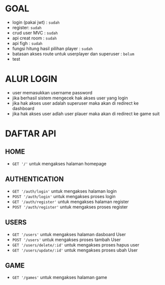 # GOAL
* login (pakai jwt) : `sudah` 
* register: `sudah`
* crud user MVC : `sudah`
* api creat room : `sudah`
* api figh : `sudah`
* fungsi hitung hasil pilihan player : `sudah`
* batasan akses route untuk userplayer dan superuser : `belum`
* test


# ALUR LOGIN
*   user memasukkan username password
*   jika berhasil sistem mengecek hak akses user yang login 
*   jika hak akses user adalah superuser maka akan di redirect ke dashboard
*   jika hak akses user adlah user plauer maka akan di redirect ke game suit

# DAFTAR API
## HOME
 * `GET '/'` untuk mengakses halaman homepage
## AUTHENTICATION
 * `GET '/auth/login'` untuk mengakses halaman login
 * `POST '/auth/login'` untuk mengakses proses login
 * `GET '/auth/register'` untuk mengakses halaman register
 * `POST '/auth/register'` untuk mengakses proses register
## USERS
 * `GET '/users'` untuk mengakses halaman dasboard User
 * `POST '/users'` untuk mengakses proses tambah User
 * `GET '/users/delete/:id'` untuk mengakses proses hapus user
 * `GET '/users/update/:id'` untuk mengakses proses ubah User

 ## GAME
 * `GET '/games'` untuk mengakses halaman game

